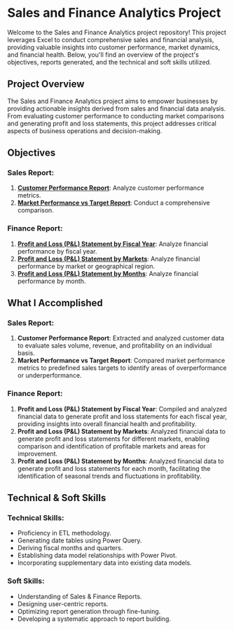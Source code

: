# Sales and Finance Analytics Project

Welcome to the Sales and Finance Analytics project repository! This project leverages Excel to conduct comprehensive sales and financial analysis, providing valuable insights into customer performance, market dynamics, and financial health. Below, you'll find an overview of the project's objectives, reports generated, and the technical and soft skills utilized.

## Project Overview

The Sales and Finance Analytics project aims to empower businesses by providing actionable insights derived from sales and financial data analysis. From evaluating customer performance to conducting market comparisons and generating profit and loss statements, this project addresses critical aspects of business operations and decision-making.

## Objectives

### Sales Report:
1. **[Customer Performance Report](https://github.com/VenkataraoEpparla/Excel-Sales-analytics/blob/main/Customer%20Performance%20Report.pdf)**: Analyze customer performance metrics.
2. **[Market Performance vs Target Report](https://github.com/VenkataraoEpparla/Excel-Sales-analytics/blob/main/Market%20Performance%20vs%20Target%20Report.pdf)**: Conduct a comprehensive comparison.

### Finance Report:
1. **[Profit and Loss (P&L) Statement by Fiscal Year](https://github.com/VenkataraoEpparla/Excel-Sales-analytics/blob/main/P%26L%20Statement%20by%20Fiscal%20Year.pdf)**: Analyze financial performance by fiscal year.
2. **[Profit and Loss (P&L) Statement by Markets](https://github.com/VenkataraoEpparla/Excel-Sales-analytics/blob/main/P%26L%20Statement%20by%20Markets.pdf)**: Analyze financial performance by market or geographical region.
3. **[Profit and Loss (P&L) Statement by Months](https://github.com/VenkataraoEpparla/Excel-Sales-analytics/blob/main/P%26L%20Statement%20by%20Months.pdf)**: Analyze financial performance by month.

## What I Accomplished

### Sales Report:
1. **Customer Performance Report**: Extracted and analyzed customer data to evaluate sales volume, revenue, and profitability on an individual basis.
2. **Market Performance vs Target Report**: Compared market performance metrics to predefined sales targets to identify areas of overperformance or underperformance.

### Finance Report:
1. **Profit and Loss (P&L) Statement by Fiscal Year**: Compiled and analyzed financial data to generate profit and loss statements for each fiscal year, providing insights into overall financial health and profitability.
2. **Profit and Loss (P&L) Statement by Markets**: Analyzed financial data to generate profit and loss statements for different markets, enabling comparison and identification of profitable markets and areas for improvement.
3. **Profit and Loss (P&L) Statement by Months**: Analyzed financial data to generate profit and loss statements for each month, facilitating the identification of seasonal trends and fluctuations in profitability.

## Technical & Soft Skills

### Technical Skills:
- Proficiency in ETL methodology.
- Generating date tables using Power Query.
- Deriving fiscal months and quarters.
- Establishing data model relationships with Power Pivot.
- Incorporating supplementary data into existing data models.


### Soft Skills:
- Understanding of Sales & Finance Reports.
- Designing user-centric reports.
- Optimizing report generation through fine-tuning.
- Developing a systematic approach to report building.

